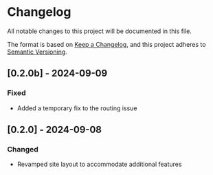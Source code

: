 # Changelog

All notable changes to this project will be documented in this file.

The format is based on [Keep a Changelog](https://keepachangelog.com/en/1.0.0/), and this project adheres to [Semantic Versioning](https://semver.org/spec/v2.0.0.html).

## [0.2.0b] - 2024-09-09
### Fixed
- Added a temporary fix to the routing issue

## [0.2.0] - 2024-09-08
### Changed
- Revamped site layout to accommodate additional features
